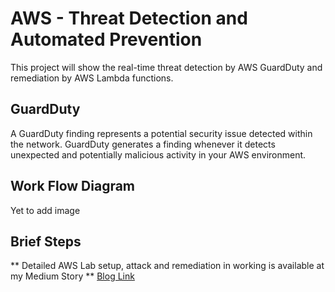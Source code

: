 # AWS - Threat Detection and Automated Prevention 
This project will show the real-time threat detection by AWS GuardDuty and remediation by AWS Lambda functions.

## GuardDuty
A GuardDuty finding represents a potential security issue detected within the network. GuardDuty generates a finding whenever it detects unexpected and potentially malicious activity in your AWS environment.

## Work Flow Diagram 

Yet to add image


## Brief Steps
** Detailed AWS Lab setup, attack and remediation in working is available at my Medium Story ** [Blog Link](https://www.google.com)
